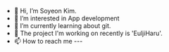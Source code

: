 - 👋 Hi, I’m Soyeon Kim.
- 👀 I’m interested in App development
- 🌱 I’m currently learning about git.
- 💞️ The project I'm working on recently is 'EuljiHaru'.
- 📫 How to reach me ---

<!---
uoehoswi3/uoehoswi3 is a ✨ special ✨ repository because its `README.md` (this file) appears on your GitHub profile.
You can click the Preview link to take a look at your changes.
--->
